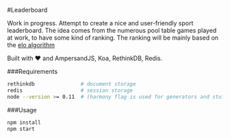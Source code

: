 #Leaderboard

Work in progress. Attempt to create a nice and user-friendly sport leaderboard.
The idea comes from the numerous pool table games played at work, to have some kind of ranking.
The ranking will be mainly based on the [elo algorithm](https://github.com/nicolasbrugneaux/elo-js)

Built with :heart: and AmpersandJS, Koa, RethinkDB, Redis.

###Requirements

```sh
rethinkdb               # document storage
redis                   # session storage
node --version >= 0.11  # (harmony flag is used for generators and stuff.)
```
###Usage

```sh
npm install
npm start
```
